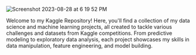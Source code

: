 
![Screenshot 2023-08-28 at 6 19 52 PM](https://github.com/JatinSingh007/Data_Science_projects/assets/54170834/e8096fa8-8609-4d69-ab63-589683cb70d1)

Welcome to my Kaggle Repository! Here, you'll find a collection of my data science and machine learning projects, all created to tackle various challenges and datasets from Kaggle competitions. From predictive modeling to exploratory data analysis, each project showcases my skills in data manipulation, feature engineering, and model building. 
